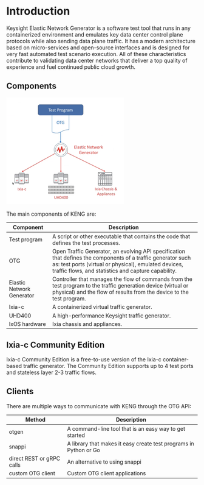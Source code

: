 # Introduction 
Keysight Elastic Network Generator is a software test tool that runs in any containerized environment and emulates key data center control plane protocols while also sending data plane traffic. It has a modern architecture based on micro-services and open-source interfaces and is designed for very fast automated test scenario execution. All of these characteristics contribute to validating data center networks that deliver a top quality of experience and fuel continued public cloud growth.

## Components
![topo](res/topo.png)

The main components of KENG are:

| Component  | Description |
| ------------- | ------------- |
| Test program  | A script or other executable that contains the code that defines the test processes.  |
| OTG  | Open Traffic Generator, an evolving API specification that defines the components of a traffic generator such as: test ports (virtual or physical), emulated devices, traffic flows, and statistics and capture capability.  |
| Elastic Network Generator  | Controller that manages the flow of commands from the test program to the traffic generation device (virtual or physical) and the flow of results from the device to the test program.  |
| Ixia-c  | A containerized virtual traffic generator.  |
| UHD400  | A high-performance Keysight traffic generator.  |
| IxOS hardware  | Ixia chassis and appliances.  |

## Ixia-c Community Edition 

Ixia-c Community Edition is a free-to-use version of the Ixia-c container-based traffic generator. The Community Edition supports up to 4 test ports and stateless layer 2-3 traffic flows.

## Clients 

There are multiple ways to communicate with KENG through the OTG API:

| Method | Description |
| ------------- | ------------- |
| otgen  | A command-line tool that is an easy way to get started  |
| snappi  | A library that makes it easy create test programs in Python or Go  |
| direct REST or gRPC calls  | An alternative to using snappi  |
| custom OTG client  | Custom OTG client applications  |
